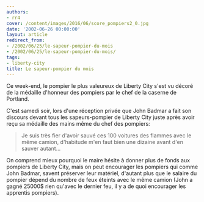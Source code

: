 ```yaml
---
authors:
- rr4
cover: /content/images/2016/06/score_pompiers2_0.jpg
date: '2002-06-26 00:00:00'
layout: article
redirect_from:
- /2002/06/25/le-sapeur-pompier-du-mois
- /2002/06/25/le-sapeur-pompier-du-mois/
tags:
- liberty-city
title: Le sapeur-pompier du mois
---
```



Ce week-end, le pompier le plus valeureux de Liberty City s'est vu décoré de la médaille d'honneur des pompiers par le chef de la caserne de Portland.

C'est samedi soir, lors d'une réception privée que John Badmar a fait son discours devant tous les sapeurs-pompier de Liberty City juste après avoir reçu sa médaille des mains même du chef des pompiers:

> Je suis très fier d'avoir sauvé ces 100 voitures des flammes avec le même camion, d'habitude m'en faut bien une dizaine avant d'en sauver autant...

On comprend mieux pourquoi le maire hésite à donner plus de fonds aux pompiers de Liberty City, mais on peut encourager les pompiers qui comme John Badmar, savent préserver leur matériel, d'autant plus que le salaire du pompier dépend du nombre de feux éteints avec le même camion (John a gagné 25000$ rien qu'avec le dernier feu, il y a de quoi encourager les apprentis pompiers).